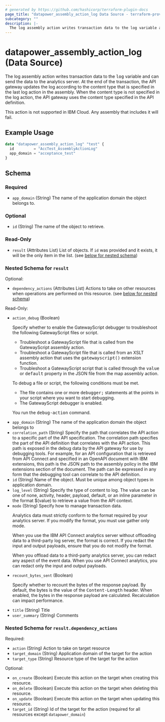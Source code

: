 ```yaml
---
# generated by https://github.com/hashicorp/terraform-plugin-docs
page_title: "datapower_assembly_action_log Data Source - terraform-provider-datapower"
subcategory: ""
description: |-
  The log assembly action writes transaction data to the log variable and can send the data to the analytics server. At the end of the transaction, the API gateway updates the log according to the content type that is specified in the last log action in the assembly. When the content type is not specified in the log action, the API gateway uses the content type specified in the API definition. This action is not supported in IBM Cloud. Any assembly that includes it will fail.
---
```


# datapower_assembly_action_log (Data Source)

The log assembly action writes transaction data to the <tt>log</tt> variable and can send the data to the analytics server. At the end of the transaction, the API gateway updates the log according to the content type that is specified in the last log action in the assembly. When the content type is not specified in the log action, the API gateway uses the content type specified in the API definition. <p>This action is not supported in IBM Cloud. Any assembly that includes it will fail.</p>

## Example Usage

```terraform
data "datapower_assembly_action_log" "test" {
  id         = "AccTest_AssemblyActionLog"
  app_domain = "acceptance_test"
}
```

<!-- schema generated by tfplugindocs -->
## Schema

### Required

- `app_domain` (String) The name of the application domain the object belongs to.

### Optional

- `id` (String) The name of the object to retrieve.

### Read-Only

- `result` (Attributes List) List of objects. If `id` was provided and it exists, it will be the only item in the list. (see [below for nested schema](#nestedatt--result))

<a id="nestedatt--result"></a>
### Nested Schema for `result`

Optional:

- `dependency_actions` (Attributes List) Actions to take on other resources when operations are performed on this resource. (see [below for nested schema](#nestedatt--result--dependency_actions))

Read-Only:

- `action_debug` (Boolean) <p>Specify whether to enable the GatewayScript debugger to troubleshoot the following GatewayScript files or script.</p><ul><li>Troubleshoot a GatewayScript file that is called from the GatewayScript assembly action.</li><li>Troubleshoot a GatewayScript file that is called from an XSLT assembly action that uses the <tt>gatewayscript()</tt> extension function.</li><li>Troubleshoot a GatewayScript script that is called through the <tt>value</tt> or <tt>default</tt> property in the JSON file from the map assembly action.</li></ul><p>To debug a file or script, the following conditions must be met.</p><ul><li>The file contains one or more <tt>debugger;</tt> statements at the points in your script where you want to start debugging.</li><li>The GatewayScript debugger is enabled.</li></ul><p>You run the <tt>debug-action</tt> command.</p>
- `app_domain` (String) The name of the application domain the object belongs to
- `correlation_path` (String) Specify the path that correlates the API action to a specific part of the API specification. The correlation path specifies the part of the API definition that correlates with the API action. This path is exposed in the debug data by the API gateway for use by debugging tools. For example, for an API configuration that is retrieved from API Connect and specified in an OpenAPI document with IBM extensions, this path is the JSON path to the assembly policy in the IBM extensions section of the document. The path can be expressed in any form that the debugging tool can correlate to the API definition.
- `id` (String) Name of the object. Must be unique among object types in application domain.
- `log_level` (String) Specify the type of content to log. The value can be one of none, activity, header, payload, default, or an inline parameter in the format $(value) to retrieve a value from the API context.
- `mode` (String) Specify how to manage transaction data. <p>Analytics data must strictly conform to the format required by your analytics server. If you modify the format, you must use gather only mode.</p><p>When you use the IBM API Connect analytics server without offloading data to a third-party log server, the format is correct. If you redact the input and output payloads, ensure that you do not modify the format.</p><p>When you offload data to a third-party analytics server, you can redact any aspect of the event data. When you use API Connect analytics, you can redact only the input and output payloads.</p>
- `recount_bytes_sent` (Boolean) <p>Specify whether to recount the bytes of the response payload. By default, the bytes is the value of the <tt>Content-Length</tt> header. When enabled, the bytes in the response payload are calculated. Recalculation can impact performance.</p>
- `title` (String) Title
- `user_summary` (String) Comments

<a id="nestedatt--result--dependency_actions"></a>
### Nested Schema for `result.dependency_actions`

Required:

- `action` (String) Action to take on target resource
- `target_domain` (String) Application domain of the target for the action
- `target_type` (String) Resource type of the target for the action

Optional:

- `on_create` (Boolean) Execute this action on the target when creating this resource.
- `on_delete` (Boolean) Execute this action on the target when deleting this resource.
- `on_update` (Boolean) Execute this action on the target when updating this resource.
- `target_id` (String) Id of the target for the action (required for all resources except `datapower_domain`)
